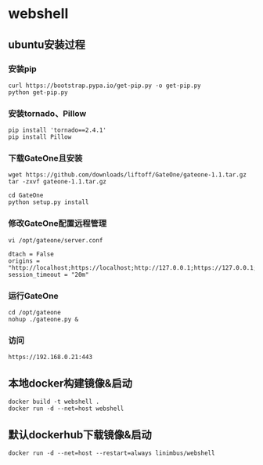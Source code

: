 # webshell

## ubuntu安装过程

### 安装pip
```
curl https://bootstrap.pypa.io/get-pip.py -o get-pip.py
python get-pip.py
```

### 安装tornado、Pillow
```
pip install 'tornado==2.4.1'
pip install Pillow
```

### 下载GateOne且安装
```
wget https://github.com/downloads/liftoff/GateOne/gateone-1.1.tar.gz
tar -zxvf gateone-1.1.tar.gz
```
```
cd GateOne
python setup.py install
```

### 修改GateOne配置远程管理
```
vi /opt/gateone/server.conf
```
```
dtach = False
origins = "http://localhost;https://localhost;http://127.0.0.1;https://127.0.0.1;https://47.94.11.195:4200"
session_timeout = "20m"
```

### 运行GateOne
```
cd /opt/gateone
nohup ./gateone.py &
```

### 访问
```
https://192.168.0.21:443
```

## 本地docker构建镜像&启动
```
docker build -t webshell .
docker run -d --net=host webshell
```

## 默认dockerhub下载镜像&启动
```
docker run -d --net=host --restart=always linimbus/webshell
```
